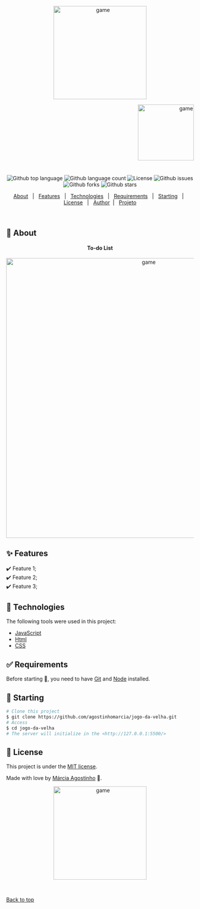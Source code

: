 

<p align="center">
   <img src="https://media.giphy.com/media/TkdDCfDHYtTvZK1DNP/giphy.gif" alt="game" width="250"/>
</p>

<p align="right">
   <img src="https://media.giphy.com/media/10RgZyfaX0HBSg/giphy.gif" alt="game" width="150"/>
</p>




<h1 align="center"></h1>

<p align="center">
  <img alt="Github top language" src="https://img.shields.io/github/languages/top/agostinhomarcia/jogo-da-velha?color=00FF00">

  <img alt="Github language count" src="https://img.shields.io/github/languages/count/agostinhomarcia/jogo-da-velha?color=00FF00">

  <!-- <img alt="Repository size" src="https://img.shields.io/agostinhomarcia/jogo-da-velha?color=008B8B"> -->

  <img alt="License" src="https://img.shields.io/github/license/agostinhomarcia/jogo-da-velha?color=00ff00">

   <img alt="Github issues" src="https://img.shields.io/github/issues/agostinhomarcia/jogo-da-velha?color=00FF00" /> 

   <img alt="Github forks" src="https://img.shields.io/github/forks/agostinhomarcia/jogo-da-velha?color=00FF00" /> 

   <img alt="Github stars" src="https://img.shields.io/github/stars/agostinhomarcia/jogo-da-velha?color=00FF00" /> 
</p>


<p align="center">
  <a href="#dart-about">About</a> &#xa0; | &#xa0; 
  <a href="#sparkles-features">Features</a> &#xa0; | &#xa0;
  <a href="#rocket-technologies">Technologies</a> &#xa0; | &#xa0;
  <a href="#white_check_mark-requirements">Requirements</a> &#xa0; | &#xa0;
  <a href="#checkered_flag-starting">Starting</a> &#xa0; | &#xa0;
  <a href="#memo-license">License</a> &#xa0; | &#xa0;
  <a href="https://github.com/agostinhomarcia" target="_blank">Author</a>&#xa0; | &#xa0
  <a href="https://jogo-da-velha-rouge-six.vercel.app/" target="_blank" rel="noopener noreferrer">Projeto</a>
</p>

<br>

## :dart: About ##


<h4 align="center"> To-do List </h4>

<p align="center">
   <img src="https://media.giphy.com/media/WQHblAupXEqm43jHJ2/giphy.gif" alt="game" width="750"/>
</p>


## :sparkles: Features ##

:heavy_check_mark: Feature 1;\
:heavy_check_mark: Feature 2;\
:heavy_check_mark: Feature 3;

## :rocket: Technologies ##

The following tools were used in this project:


- [JavaScript](https://developer.mozilla.org/pt-BR/docs/Web/JavaScript) 
- [Html](https://developer.mozilla.org/pt-BR/docs/Web/HTML/Element/html/)  
- [CSS](https://developer.mozilla.org/pt-BR/docs/Web/CSS)  


## :white_check_mark: Requirements ##

Before starting :checkered_flag:, you need to have [Git](https://git-scm.com) and [Node](https://nodejs.org/en/) installed.

## :checkered_flag: Starting ##


```bash
# Clone this project
$ git clone https://github.com/agostinhomarcia/jogo-da-velha.git
# Access
$ cd jogo-da-velha
# The server will initialize in the <http://127.0.0.1:5500/>
```


## :memo: License ##


This project is under the [MIT license](./License).

Made with love by [Márcia Agostinho](https://github.com/agostinhomarcia) 🚀.




<p align="center">
   <img src="https://media.giphy.com/media/q6Gsa9ohQWpfG/giphy.gif" alt="game" width="250"/>
</p>

&#xa0;

<a href="#top">Back to top </a>

